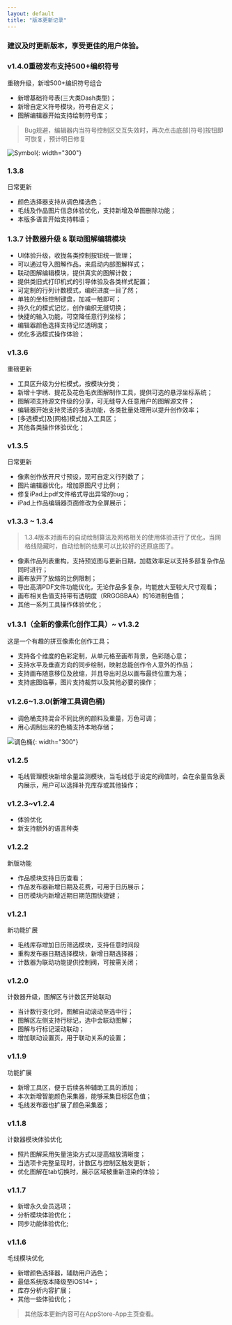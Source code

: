 ```yaml
---
layout: default
title: "版本更新记录"
---
```


### 建议及时更新版本，享受更佳的用户体验。

### v1.4.0重磅发布支持500+编织符号
重磅升级，新增500+编织符号组合
- 新增基础符号表(三大类Dash类型)；
- 新增自定义符号模块，符号自定义；
- 图解编辑器开始支持绘制符号库；

> Bug规避，编辑器内当符号控制区交互失效时，再次点击底部[符号]按钮即可恢复，预计明日修复

![Symbol](/assets/images/symbol.png){: width="300"}


### 1.3.8

日常更新
- 颜色选择器支持从调色桶选色；
- 毛线及作品图片信息体验优化，支持新增及单图删除功能；
- 本版多语言开始支持韩语；


### 1.3.7 计数器升级 & 联动图解编辑模块

- UI体验升级，收拢各类控制按钮统一管理；
- 可以通过导入图解作品，来启动内部图解样式；
- 联动图解编辑模块，提供真实的图解计数；
- 提供类旧式打印机式的引导体验及各类样式配置；
- 可定制的行列计数模式，编织进度一目了然；
- 单独的坐标控制键盘，加减一触即可；
- 持久化的模式记忆，创作编织无缝切换；
- 快捷的输入功能，可空降任意行列坐标；
- 编辑器颜色选择支持记忆透明度；
- 优化多选模式操作体验；

### v1.3.6

重磅更新
- 工具区升级为分栏模式，按模块分类；
- 新增十字绣、提花及花色毛衣图解制作工具，提供可选的悬浮坐标系统；
- 图解项支持源文件级的分享，可无缝导入任意用户的图解源文件；
- 编辑器开始支持灵活的多选功能，各类批量处理用以提升创作效率；
- [多选模式]及[网格]模式加入工具区；
- 其他各类操作体验优化；

### v1.3.5

日常更新
- 像素创作放开尺寸预设，现可自定义行列数了；
- 图片编辑器优化，增加原图尺寸比例；
- 修复iPad上pdf文件格式导出异常的bug；
- iPad上作品编辑器页面修改为全屏展示；


### v1.3.3 ~ 1.3.4

> 1.3.4版本对画布的自动绘制算法及网格相关的使用体验进行了优化，当网格线隐藏时，自动绘制的结果可以比较好的还原底图了。

- 像素作品列表重构，支持预览图与更新日期，加载效率足以支持多部复杂作品同时进行；
- 画布放开了放缩的比例限制；
- 导出高清PDF文件功能优化，无论作品多复杂，均能放大至较大尺寸观看；
- 画布相关色值支持带有透明度（RRGGBBAA）的16进制色值；
- 其他一系列工具操作体验优化；



### v1.3.1（全新的像素化创作工具）~ v1.3.2

这是一个有趣的拼豆像素化创作工具；
- 支持各个维度的色彩定制，从单元格至画布背景，色彩随心意；
- 支持水平及垂直方向的同步绘制，映射总能创作令人意外的作品；
- 支持画布随意移位及放缩，并且导出时总以画布最终位置为准；
- 支持底图临摹，图片支持裁剪以及其他必要的操作；


### v1.2.6~1.3.0(新增工具调色桶)

- 调色桶支持混合不同比例的颜料及重量，万色可调；
- 用心调制出来的色桶支持本地存储；

![调色桶](/assets/images/bucket.png){: width="300"}

### v1.2.5

- 毛线管理模块新增余量监测模块，当毛线低于设定的阀值时，会在余量告急表内展示，用户可以选择补充库存或其他操作；

### v1.2.3~v1.2.4
- 体验优化
- 新支持额外的语言种类

### v1.2.2
新版功能

- 作品模块支持日历查看；
- 作品发布器新增日期及花费，可用于日历展示；
- 日历模块内新增近期日期范围快捷键；

### v1.2.1
新功能扩展

- 毛线库存增加日历筛选模块，支持任意时间段
- 重构发布器日期选择模块，新增日期选择器；
- 计数器为联动功能提供控制阀，可按需关闭；

### v1.2.0
计数器升级，图解区与计数区开始联动

- 当计数行变化时，图解自动滚动至选中行；
- 图解区左侧支持行标记，选中会联动图解；
- 图解与行标记滚动联动；
- 增加联动设置页，用于联动关系的设置；

### v1.1.9
功能扩展

- 新增工具区，便于后续各种辅助工具的添加；
- 本次新增智能颜色采集器，能够采集目标区色值；
- 毛线发布器也扩展了颜色采集器；

### v1.1.8
计数器模块体验优化

- 照片图解采用矢量渲染方式以提高缩放清晰度；
- 当选项卡完整呈现时，计数区与控制区触发更新；
- 优化图解在tab切换时，展示区域被重新渲染的体验；

### v1.1.7
- 新增永久会员选项；
- 分析模块体验优化；
- 同步功能体验优化;

### v1.1.6

毛线模块优化
- 新增颜色选择器，辅助用户选色；
- 最低系统版本降级至iOS14+；
- 库存分析内容扩展；
- 其他一些体验优化；


> 其他版本更新内容可在AppStore-App主页查看。
